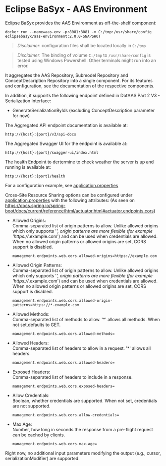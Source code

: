 # Eclipse BaSyx - AAS Environment
Eclipse BaSyx provides the AAS Environment as off-the-shelf component:

    docker run --name=aas-env -p:8081:8081 -v C:/tmp:/usr/share/config eclipsebasyx/aas-environment:2.0.0-SNAPSHOT 

> *Disclaimer*: configuration files shall be located locally in `C:/tmp`

> *Disclaimer*: The binding of volume `C:/tmp` to `/usr/share/config` is tested using Windows Powershell. Other terminals might run into an error.

It aggregates the AAS Repository, Submodel Repository and ConceptDescription Repository into a single component. For its features and configuration, see the documentation of the respective components.

In addition, it supports the following endpoint defined in DotAAS Part 2 V3 - Serialization Interface:
- GenerateSerializationByIds (excluding ConceptDescription parameter for now)

The Aggregated API endpoint documentation is available at:

	http://{host}:{port}/v3/api-docs
	
The Aggregated Swagger UI for the endpoint is available at:

	http://{host}:{port}/swagger-ui/index.html

The health Endpoint to dertermine to check weather the server is up and running is available at:

	http://{host}:{port}/health

For a configuration example, see [application.properties](./basyx.aasenvironment.component/src/main/resources/application.properties)

Cross-Site Resource Sharing options can be configured under [application.properties](./basyx.aasenvironment.component/src/main/resources/application.properties) with the following attributes: (As seen on https://docs.spring.io/spring-boot/docs/current/reference/html/actuator.html#actuator.endpoints.cors)

* Allowed Origins:<br>
Comma-separated list of origin patterns to allow. Unlike allowed origins which only supports '*', origin patterns are more flexible (for example 'https://*.example.com') and can be used when credentials are allowed. When no allowed origin patterns or allowed origins are set, CORS support is disabled.
  ```
  management.endpoints.web.cors.allowed-origins=https://example.com
  ```
* Allowed Origin Patterns:<br>
Comma-separated list of origin patterns to allow. Unlike allowed origins which only supports '*', origin patterns are more flexible (for example 'https://*.example.com') and can be used when credentials are allowed. When no allowed origin patterns or allowed origins are set, CORS support is disabled.
  ```
  management.endpoints.web.cors.allowed-origin-patterns=https://*.example.com
  ```
* Allowed Methods:<br>
Comma-separated list of methods to allow. '*' allows all methods. When not set,defaults to GET.
  ```
  management.endpoints.web.cors.allowed-methods=
  ```
* Allowed Headers:<br>
Comma-separated list of headers to allow in a request. '*' allows all headers.
  ```
  management.endpoints.web.cors.allowed-headers=
  ```
* Exposed Headers:<br>
Comma-separated list of headers to include in a response.
  ```
  management.endpoints.web.cors.exposed-headers=
  ```

* Allow Credentials: <br>
Boolean, whether credentials are supported. When not set, credentials are not supported.
  ```
  management.endpoints.web.cors.allow-credentials=
  ```
* Max Age:<br>
Number, how long in seconds the response from a pre-flight request can be cached by clients.
  ```
  management.endpoints.web.cors.max-age=
  ```

Right now, no additional input parameters modifying the output (e.g., cursor, serializationModifier) are supported.

